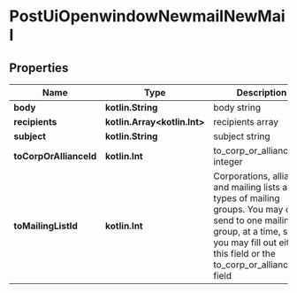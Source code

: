 
# PostUiOpenwindowNewmailNewMail

## Properties
Name | Type | Description | Notes
------------ | ------------- | ------------- | -------------
**body** | **kotlin.String** | body string | 
**recipients** | **kotlin.Array&lt;kotlin.Int&gt;** | recipients array | 
**subject** | **kotlin.String** | subject string | 
**toCorpOrAllianceId** | **kotlin.Int** | to_corp_or_alliance_id integer |  [optional]
**toMailingListId** | **kotlin.Int** | Corporations, alliances and mailing lists are all types of mailing groups. You may only send to one mailing group, at a time, so you may fill out either this field or the to_corp_or_alliance_ids field |  [optional]



